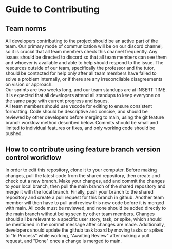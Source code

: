 # Guide to Contributing


## Team norms
All developers contributing to the project should be an active part of the team. Our primary mode of communication will be on our discord channel, so it is crucial that all team members check this channel frequently. Any issues should be directed to discord so that all team members can see them and whoever is available and able to help should respond to the issue. The resources outside of our team, specifically the professor and the tutor, should be contacted for help only after all team members have failed to solve a problem internally, or if there are any irreconcilable disagreements on vision or approach.\
Our sprints are two weeks long, and our team standups are at INSERT TIME. It is expected that all developers attend all standups to keep everyone on the same page with current progress and issues.\
All team members should use vscode for editing to ensure consistent formatting. Code should be descriptive and concise, and should be reviewed by other developers before merging to main, using the git feature branch worklow method described below. Commits should be small and limited to individual features or fixes, and only working code should be pushed. 

## How to contribute using feature branch version control workflow
In order to edit this repository, clone it to your computer. Before making changes, pull the latest code from the shared repository, then create and check out a new branch. Make your changes, add and commit the changes to your local branch, then pull the main branch of the shared repository and merge it with the local branch. Finally, push your branch to the shared repository and create a pull request for this branch in github. Another team member will then have to pull and review this new code before it is merged with main. All code must be reviewed, and none should be added directly to the main branch without being seen by other team members. Changes should all be relevant to a specific user story, task, or spike, which should be mentioned in the commit message after changes are made. Additionally, developers should update the github task board by moving tasks or spikes to "In Process" while working, "Awaiting Review" after making a pull request, and "Done" once a change is merged to main. 

